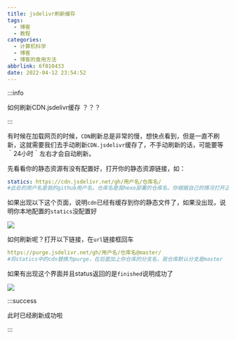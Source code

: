 ```yaml
---
title: jsdelivr刷新缓存
tags:
  - 博客
  - 教程
categories:
  - 计算机科学
  - 博客
  - 博客的食用方法
abbrlink: 6f010433
date: 2022-04-12 23:54:52
---
```


:::info

如何刷新CDN.jsdelivr缓存 ？？？

:::

有时候在加载网页的时候，`CDN`刷新总是非常的慢，想快点看到，但是一直不刷新，这就需要我们去手动刷新`CDN.jsdelivr`缓存了，不手动刷新的话，可能要等｀24小时｀左右才会自动刷新。

先看看你的静态资源有没有配置好，打开你的静态资源链接，如：

```yaml
statics: https://cdn.jsdelivr.net/gh/用户名/仓库名/  
#此处的用户名是我的github用户名，仓库名是我hexo部署的仓库名，你根据自己的情况打开正确的链接
```

如果出现以下这个页面，说明`cdn`已经有缓存到你的静态文件了，如果没出现，说明你本地配置的`statics`没配置好

![](https://cdn.jsdelivr.net/gh/0000rookie/imgs/Hexoimgs/amliamng202204130009.jpeg)

如何刷新呢？打开以下链接，在`url`链接框回车

```yaml mark:1
https://purge.jsdelivr.net/gh/用户名/仓库名@master/ 
#将statics中的cdn替换为purge，在后面加上你仓库的分支名，我仓库默认分支是master
```

如果有出现这个界面并且status返回的是`finished`说明成功了

![](https://cdn.jsdelivr.net/gh/0000rookie/imgs/Hexoimgs/amliamng202204130011.jpeg)



:::success

此时已经刷新成功啦

:::





